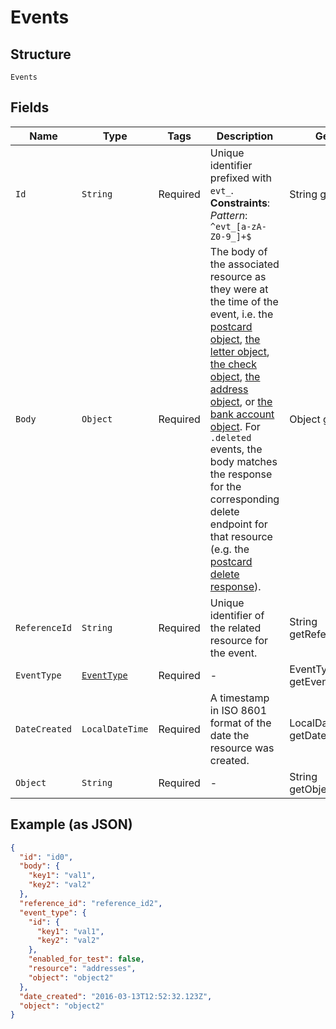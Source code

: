 
# Events

## Structure

`Events`

## Fields

| Name | Type | Tags | Description | Getter | Setter |
|  --- | --- | --- | --- | --- | --- |
| `Id` | `String` | Required | Unique identifier prefixed with `evt_`.<br>**Constraints**: *Pattern*: `^evt_[a-zA-Z0-9_]+$` | String getId() | setId(String id) |
| `Body` | `Object` | Required | The body of the associated resource as they were at the time of the event, i.e. the [postcard object](#operation/get_postcard), [the letter object](#operation/get_letter), [the check object](#operation/get_check), [the address object](#operation/get_address), or [the bank account object](#operation/get_bank_account). For `.deleted` events, the body matches the response for the corresponding delete endpoint for that resource (e.g. the [postcard delete response](#operation/delete_postcard)). | Object getBody() | setBody(Object body) |
| `ReferenceId` | `String` | Required | Unique identifier of the related resource for the event. | String getReferenceId() | setReferenceId(String referenceId) |
| `EventType` | [`EventType`](/doc/models/event-type.md) | Required | - | EventType getEventType() | setEventType(EventType eventType) |
| `DateCreated` | `LocalDateTime` | Required | A timestamp in ISO 8601 format of the date the resource was created. | LocalDateTime getDateCreated() | setDateCreated(LocalDateTime dateCreated) |
| `Object` | `String` | Required | - | String getObject() | setObject(String object) |

## Example (as JSON)

```json
{
  "id": "id0",
  "body": {
    "key1": "val1",
    "key2": "val2"
  },
  "reference_id": "reference_id2",
  "event_type": {
    "id": {
      "key1": "val1",
      "key2": "val2"
    },
    "enabled_for_test": false,
    "resource": "addresses",
    "object": "object2"
  },
  "date_created": "2016-03-13T12:52:32.123Z",
  "object": "object2"
}
```

